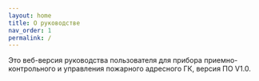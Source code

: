 ```yaml
---
layout: home
title: О руководстве
nav_order: 1
permalink: /
---
```


Это веб-версия руководства пользователя для прибора приемно-контрольного и управления пожарного адресного ГК, версия ПО V1.0.
